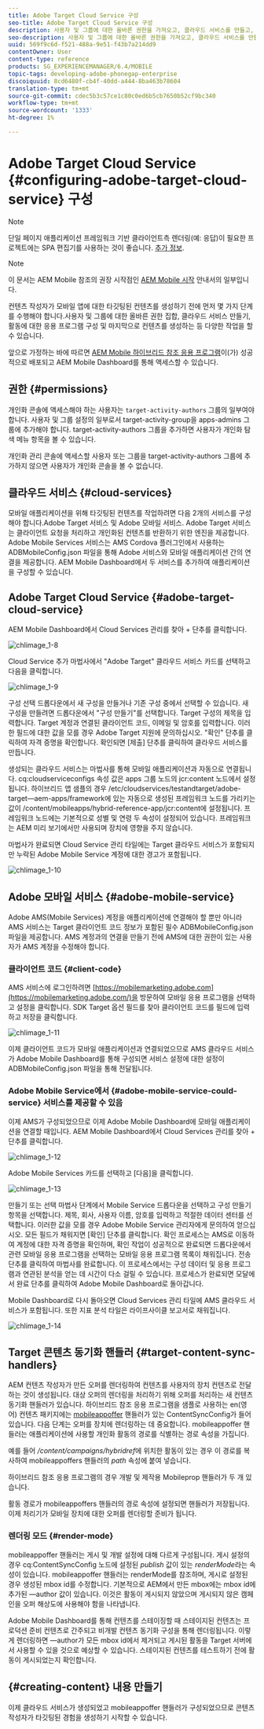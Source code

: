 ```yaml
---
title: Adobe Target Cloud Service 구성
seo-title: Adobe Target Cloud Service 구성
description: 사용자 및 그룹에 대한 올바른 권한을 가져오고, 클라우드 서비스를 만들고, 활동에 대한 응용 프로그램을 구성하고, 마지막으로 컨텐츠를 생성하는 방법을 이해하려면 이 페이지를 따르십시오.
seo-description: 사용자 및 그룹에 대한 올바른 권한을 가져오고, 클라우드 서비스를 만들고, 활동에 대한 응용 프로그램을 구성하고, 마지막으로 컨텐츠를 생성하는 방법을 이해하려면 이 페이지를 따르십시오.
uuid: 569f9c6d-f521-488a-9e51-f43b7a214dd9
contentOwner: User
content-type: reference
products: SG_EXPERIENCEMANAGER/6.4/MOBILE
topic-tags: developing-adobe-phonegap-enterprise
discoiquuid: 8cd6480f-cb4f-40dd-a444-8ba463b78604
translation-type: tm+mt
source-git-commit: cdec5b3c57ce1c80c0ed6b5cb7650b52cf9bc340
workflow-type: tm+mt
source-wordcount: '1333'
ht-degree: 1%

---
```



# Adobe Target Cloud Service {#configuring-adobe-target-cloud-service} 구성

>[!NOTE]
>
>단일 페이지 애플리케이션 프레임워크 기반 클라이언트측 렌더링(예: 응답)이 필요한 프로젝트에는 SPA 편집기를 사용하는 것이 좋습니다. [추가 정보](/help/sites-developing/spa-overview.md).

>[!NOTE]
>
>이 문서는 AEM Mobile 참조의 권장 시작점인 [AEM Mobile 시작](/help/mobile/getting-started-aem-mobile.md) 안내서의 일부입니다.

컨텐츠 작성자가 모바일 앱에 대한 타깃팅된 컨텐츠를 생성하기 전에 먼저 몇 가지 단계를 수행해야 합니다.사용자 및 그룹에 대한 올바른 권한 집합, 클라우드 서비스 만들기, 활동에 대한 응용 프로그램 구성 및 마지막으로 컨텐츠를 생성하는 등 다양한 작업을 할 수 있습니다.

앞으로 가정하는 바에 따르면 [AEM Mobile 하이브리드 참조 응용 프로그램](https://github.com/Adobe-Marketing-Cloud-Apps/aem-mobile-hybrid-reference)이(가) 성공적으로 배포되고 AEM Mobile Dashboard를 통해 액세스할 수 있습니다.

## 권한 {#permissions}

개인화 콘솔에 액세스해야 하는 사용자는 `target-activity-authors` 그룹의 일부여야 합니다. 사용자 및 그룹 설정의 일부로서 target-activity-group을 apps-admins 그룹에 추가해야 합니다. target-activity-authors 그룹을 추가하면 사용자가 개인화 탐색 메뉴 항목을 볼 수 있습니다.

개인화 관리 콘솔에 액세스할 사용자 또는 그룹을 target-activity-authors 그룹에 추가하지 않으면 사용자가 개인화 콘솔을 볼 수 없습니다.

## 클라우드 서비스 {#cloud-services}

모바일 애플리케이션을 위해 타깃팅된 컨텐츠를 작업하려면 다음 2개의 서비스를 구성해야 합니다.Adobe Target 서비스 및 Adobe 모바일 서비스. Adobe Target 서비스는 클라이언트 요청을 처리하고 개인화된 컨텐츠를 반환하기 위한 엔진을 제공합니다. Adobe Mobile Services 서비스는 AMS Cordova 플러그인에서 사용하는 ADBMobileConfig.json 파일을 통해 Adobe 서비스와 모바일 애플리케이션 간의 연결을 제공합니다. AEM Mobile Dashboard에서 두 서비스를 추가하여 애플리케이션을 구성할 수 있습니다.

## Adobe Target Cloud Service {#adobe-target-cloud-service}

AEM Mobile Dashboard에서 Cloud Services 관리를 찾아 + 단추를 클릭합니다.

![chlimage_1-8](assets/chlimage_1-8.png)

Cloud Service 추가 마법사에서 &quot;Adobe Target&quot; 클라우드 서비스 카드를 선택하고 다음을 클릭합니다.

![chlimage_1-9](assets/chlimage_1-9.png)

구성 선택 드롭다운에서 새 구성을 만들거나 기존 구성 중에서 선택할 수 있습니다. 새 구성을 만들려면 드롭다운에서 &quot;구성 만들기&quot;를 선택합니다. Target 구성의 제목을 입력합니다. Target 계정과 연결된 클라이언트 코드, 이메일 및 암호를 입력합니다. 이러한 필드에 대한 값을 모를 경우 Adobe Target 지원에 문의하십시오. &quot;확인&quot; 단추를 클릭하여 자격 증명을 확인합니다. 확인되면 [제출] 단추를 클릭하여 클라우드 서비스를 만듭니다.

생성되는 클라우드 서비스는 마법사를 통해 모바일 애플리케이션과 자동으로 연결됩니다. cq:cloudserviceconfigs 속성 값은 apps 그룹 노드의 jcr:content 노드에서 설정됩니다. 하이브리드 앱 샘플의 경우 /etc/cloudservices/testandtarget/adobe-target—aem-apps/framework에 있는 자동으로 생성된 프레임워크 노드를 가리키는 값이 /content/mobileapps/hybrid-reference-app/jcr:content에 설정됩니다. 프레임워크 노드에는 기본적으로 성별 및 연령 두 속성이 설정되어 있습니다. 프레임워크는 AEM 미리 보기에서만 사용되며 장치에 영향을 주지 않습니다.

마법사가 완료되면 Cloud Service 관리 타일에는 Target 클라우드 서비스가 포함되지만 누락된 Adobe Mobile Service 계정에 대한 경고가 포함됩니다.

![chlimage_1-10](assets/chlimage_1-10.png)

## Adobe 모바일 서비스 {#adobe-mobile-service}

Adobe AMS(Mobile Services) 계정을 애플리케이션에 연결해야 할 뿐만 아니라 AMS 서비스는 Target 클라이언트 코드 정보가 포함된 필수 ADBMobileConfig.json 파일을 제공합니다. AMS 계정과의 연결을 만들기 전에 AMS에 대한 권한이 있는 사용자가 AMS 계정을 수정해야 합니다.

### 클라이언트 코드 {#client-code}

AMS 서비스에 로그인하려면 [https://mobilemarketing.adobe.com](https://mobilemarketing.adobe.com/)을 방문하여 모바일 응용 프로그램을 선택하고 설정을 클릭합니다. SDK Target 옵션 필드를 찾아 클라이언트 코드를 필드에 입력하고 저장을 클릭합니다.

![chlimage_1-11](assets/chlimage_1-11.png)

이제 클라이언트 코드가 모바일 애플리케이션과 연결되었으므로 AMS 클라우드 서비스가 Adobe Mobile Dashboard를 통해 구성되면 서비스 설정에 대한 설정이 ADBMobileConfig.json 파일을 통해 전달됩니다.

### Adobe Mobile Service에서 {#adobe-mobile-service-could-service} 서비스를 제공할 수 있음

이제 AMS가 구성되었으므로 이제 Adobe Mobile Dashboard에 모바일 애플리케이션을 연결할 때입니다. AEM Mobile Dashboard에서 Cloud Services 관리를 찾아 + 단추를 클릭합니다.

![chlimage_1-12](assets/chlimage_1-12.png)

Adobe Mobile Services 카드를 선택하고 [다음]을 클릭합니다.

![chlimage_1-13](assets/chlimage_1-13.png)

만들기 또는 선택 마법사 단계에서 Mobile Service 드롭다운을 선택하고 구성 만들기 항목을 선택합니다. 제목, 회사, 사용자 이름, 암호를 입력하고 적절한 데이터 센터를 선택합니다. 이러한 값을 모를 경우 Adobe Mobile Service 관리자에게 문의하여 얻으십시오. 모든 필드가 채워지면 [확인] 단추를 클릭합니다. 확인 프로세스는 AMS로 이동하여 계정에 대한 자격 증명을 확인하며, 확인 작업이 성공적으로 완료되면 드롭다운에서 관련 모바일 응용 프로그램을 선택하는 모바일 응용 프로그램 목록이 채워집니다. 전송 단추를 클릭하여 마법사를 완료합니다. 이 프로세스에서는 구성 데이터 및 응용 프로그램과 연관된 분석을 얻는 데 시간이 다소 걸릴 수 있습니다. 프로세스가 완료되면 모달에서 완료 단추를 클릭하여 Adobe Mobile Dashboard로 돌아갑니다.

Mobile Dashboard로 다시 돌아오면 Cloud Services 관리 타일에 AMS 클라우드 서비스가 포함됩니다. 또한 지표 분석 타일은 라이프사이클 보고서로 채워집니다.

![chlimage_1-14](assets/chlimage_1-14.png)

## Target 콘텐츠 동기화 핸들러 {#target-content-sync-handlers}

AEM 컨텐츠 작성자가 만든 오퍼를 렌더링하여 컨텐츠를 사용자의 장치 컨텐츠로 전달하는 것이 생성됩니다. 대상 오퍼의 렌더링을 처리하기 위해 오퍼를 처리하는 새 컨텐츠 동기화 핸들러가 있습니다. 하이브리드 참조 응용 프로그램을 샘플로 사용하는 en(영어) 컨텐츠 패키지에는 [mobileappoffer](https://github.com/Adobe-Marketing-Cloud-Apps/aem-mobile-hybrid-reference/blob/master/aem-package/content-author/src/main/content/jcr_root/content/mobileapps/hybrid-reference-app/en/_jcr_content/pge-app/app-config-dev/targetOffers/.content.xml) 핸들러가 있는 ContentSyncConfig가 들어 있습니다. 다음 단계는 오퍼를 장치에 렌더링하는 데 중요합니다. mobileappoffer 핸들러는 애플리케이션에 사용할 개인화 활동의 경로를 식별하는 경로 속성을 가집니다.

예를 들어 */content/campaigns/hybridref*&#x200B;에 위치한 활동이 있는 경우 이 경로를 복사하여 mobileappoffers 핸들러의 *path* 속성에 붙여 넣습니다.

하이브리드 참조 응용 프로그램의 경우 개발 및 제작용 Mobileprop 핸들러가 두 개 있습니다.

활동 경로가 mobileappoffers 핸들러의 경로 속성에 설정되면 핸들러가 저장됩니다. 이제 처리기가 모바일 장치에 대한 오퍼를 렌더링할 준비가 됩니다.

### 렌더링 모드 {#render-mode}

mobileappoffer 핸들러는 게시 및 개발 설정에 대해 다르게 구성됩니다. 게시 설정의 경우 cq:ContentSyncConfig 노드에 설정된 *publish* 값이 있는 *renderMode*&#x200B;라는 속성이 있습니다. mobileappoffer 핸들러는 renderMode를 참조하며, 게시로 설정된 경우 생성된 mbox id를 수정합니다. 기본적으로 AEM에서 만든 mbox에는 mbox id에 추가된 —author 값이 있습니다. 이것은 활동이 게시되지 않았으며 게시되지 않은 캠페인을 오퍼 해상도에 사용해야 함을 나타냅니다.

Adobe Mobile Dashboard를 통해 컨텐츠를 스테이징할 때 스테이지된 컨텐츠는 프로덕션 준비 컨텐츠로 간주되고 비개발 컨텐츠 동기화 구성을 통해 렌더링됩니다. 이렇게 렌더링하면 —author가 모든 mbox id에서 제거되고 게시된 활동을 Target 서버에서 사용할 수 있을 것으로 예상할 수 있습니다. 스테이지된 컨텐츠를 테스트하기 전에 활동이 게시되었는지 확인합니다.

## {#creating-content} 내용 만들기

이제 클라우드 서비스가 생성되었고 mobileappoffer 핸들러가 구성되었으므로 콘텐츠 작성자가 타깃팅된 경험을 생성하기 시작할 수 있습니다.

